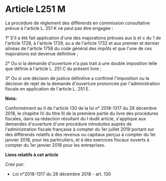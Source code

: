 # Article L251 M

La procédure de règlement des différends en commission consultative prévue à l'article L. 251 K ne peut pas être engagée :

1° S'il a été fait application d'une des majorations prévues aux b et c du 1 de l'article 1728, à l'article 1729, au a de
l'article 1732 et aux premier et dernier alinéas de l'article 1758 du code général des impôts et que l'une de ces majorations
est devenue définitive ;

2° Ou si la demande d'ouverture n'a pas trait à une double imposition telle que définie à l'article L. 251 C du présent
livre ;

3° Ou si une décision de justice définitive a confirmé l'imposition ou la décision de rejet de la demande d'ouverture
prononcée par l'administration fiscale en application de l'article L. 251 E.

**Nota:**

Conformément au II de l'article 130 de la loi n° 2018-1317 du 28 décembre 2018, le chapitre IV du titre III de la première
partie du livre des procédures fiscales, dans sa rédaction résultant du I dudit article, s'applique aux demandes d'ouverture
d'une procédure introduites auprès de l'administration fiscale française à compter du 1er juillet 2019 portant sur des
différends relatifs à des revenus ou capitaux perçus à compter du 1er janvier 2018, pour les particuliers, et à des exercices
fiscaux ouverts à compter du 1er janvier 2018 pour les entreprises.

**Liens relatifs à cet article**

_Créé par_:

  - Loi n°2018-1317 du 28 décembre 2018 - art. 130
